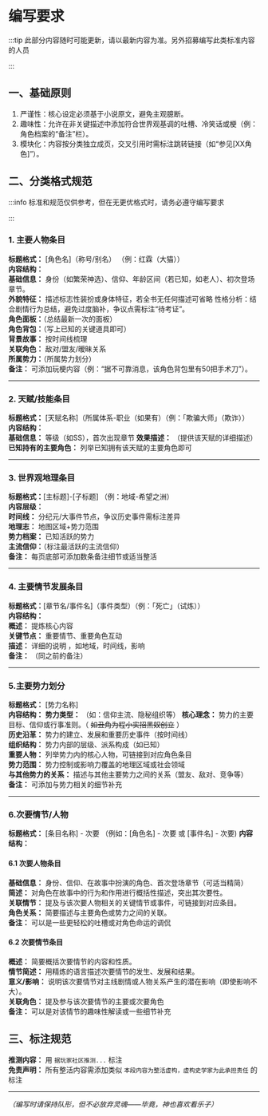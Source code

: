 # 编写要求 <Badge type="warning" text="beta" />
:::tip
此部分内容随时可能更新，请以最新内容为准。另外招募编写此类标准内容的人员

:::


## 一、基础原则

1. 严谨性：核心设定必须基于小说原文，避免主观臆断。  
2. 趣味性：允许在非关键描述中添加符合世界观基调的吐槽、冷笑话或梗（例：角色档案的“备注”栏）。  
3. 模块化：内容按分类独立成页，交叉引用时需标注跳转链接（如“参见[XX角色]”）。  

## 二、分类格式规范
:::info
标准和规范仅供参考，但在无更优格式时，请务必遵守编写要求

:::

### 1. 主要人物条目
**标题格式：** [角色名]（称号/别名）  （例：红霖（大猫））  
**内容结构：**  
**基础信息：** 身份（如繁荣神选）、信仰、年龄区间（若已知，如老人）、初次登场章节。  
**外貌特征：** 描述标志性装扮或身体特征，若全书无任何描述可省略
 性格分析：结合剧情行为总结，避免过度脑补，争议点需标注“待考证”。  
**角色面板：**（总结最新一次的面板）  
**角色背包：**（写上已知的关键道具即可）  
**背景故事：** 按时间线梳理  
**关联角色：** 敌对/盟友/暧昧关系  
**所属势力：**（所属势力划分）  
**备注：** 可添加玩梗内容（例：“据不可靠消息，该角色背包里有50把手术刀”）。  

---
### 2. 天赋/技能条目  

**标题格式：** [天赋名称]（所属体系-职业（如果有）（例：「欺骗大师」（欺诈））  
**内容结构：**   
**基础信息：** 等级（如SS），首次出现章节
**效果描述：** （提供该天赋的详细描述）      
**已知持有的主要角色：** 列举已知拥有该天赋的主要角色即可

---
### 3. 世界观地理条目
**标题格式：**[主标题]-[子标题] （例：地域-希望之洲）  
**内容层级：**  
**时间线：** 分纪元/大事件节点，争议历史事件需标注差异  
**地理志：** 地图区域+势力范围  
**势力档案：** 已知活跃的势力  
**主流信仰：**（标注最活跃的主流信仰）  
**备注：** 每页底部可添加数条备注细节或适当整活

---
### 4. 主要情节发展条目
**标题格式：**[章节名/事件名]（事件类型）（例：「死亡」（试炼））  
**内容结构：**  
**概述：** 提炼核心内容  
**关键节点：** 重要情节、重要角色互动  
**描述：** 详细的说明  ，如地域，时间线，影响  
**备注：** （同之前的备注）

---
### 5.主要势力划分
**标题格式：** [势力名称]  
**内容结构：**
**势力类型：** （如：信仰主流、隐秘组织等）
**核心理念：** 势力的主要目标、信仰或行事准则。（ ~~如丑角为程小实招黑奴创立~~ ）  
**历史沿革：** 势力的建立、发展和重要历史事件（按时间线）  
**组织结构：** 势力内部的层级、派系构成（如已知）  
**重要人物：** 列举势力内的核心人物，可链接到对应角色条目  
**势力范围：** 势力控制或影响力覆盖的地理区域或社会领域  
**与其他势力的关系：** 描述与其他主要势力之间的关系（盟友、敌对、竞争等）  
**备注：** 可添加与势力相关的细节补充  

---
### 6.次要情节/人物
**标题格式：** [条目名称] - 次要 （例如：[角色名] - 次要 或 [事件名] - 次要)
**内容结构：**

#### 6.1 次要人物条目

**基础信息：**  身份、信仰、在故事中扮演的角色、首次登场章节（可适当精简）  
**简述：**  对角色在故事中的行为和作用进行概括性描述，突出其次要性。  
**关联情节：**  提及与该次要人物相关的关键情节或事件，可链接到对应条目。  
**角色关系：** 简要描述与主要角色或势力之间的关联。  
**备注：**  可以是一些更轻松的吐槽或对角色命运的调侃  

#### 6.2 次要情节条目

**概述：**  简要概括次要情节的内容和性质。  
**情节简述：**  用精炼的语言描述次要情节的发生、发展和结果。  
**意义/影响：**  说明该次要情节对主线剧情或人物关系产生的潜在影响（即使影响不大）。  
**关联角色：**  提及参与该次要情节的主要或次要角色  
**备注：**  可以是对该情节的趣味性解读或一些细节补充  

## 三、标注规范
**推测内容：** 用 `据玩家社区推测...` 标注  
**免责声明：** 所有整活内容需添加类似 `本段内容为整活虚构，虚构史学家为此承担责任` 的标注

---
*（编写时请保持队形，但不必放弃灵魂——毕竟，神也喜欢看乐子）*